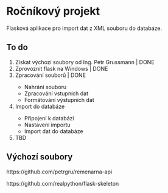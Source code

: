 <h1>Ročníkový projekt</h1>
<p>Flasková aplikace pro import dat z XML souboru do databáze.</p>
<h2>To do</h2>
<ol>
  <li>Získat výchozí soubory od Ing. Petr Grussmann | DONE</li>
  <li>Zprovoznit flask na Windows | DONE</li>
  <li>Zpracování souborů | DONE</li>
  <ul>
    <li>Nahrání souboru</li>
    <li>Zpracování vstupních dat</li>
    <li>Formátování výstupních dat</li>
  </ul>
  <li>Import do databáze</li>
  <ul>
    <li>Připojení k databázi</li>
    <li>Nastavení importu</li>
    <li>Import dat do databáze</li>
  </ul>
  <li>TBD</li>
</ol>
<h2>Výchozí soubory</h2>
<p>https://github.com/petrgru/remenarna-api</p>
<p>https://github.com/realpython/flask-skeleton</p>
